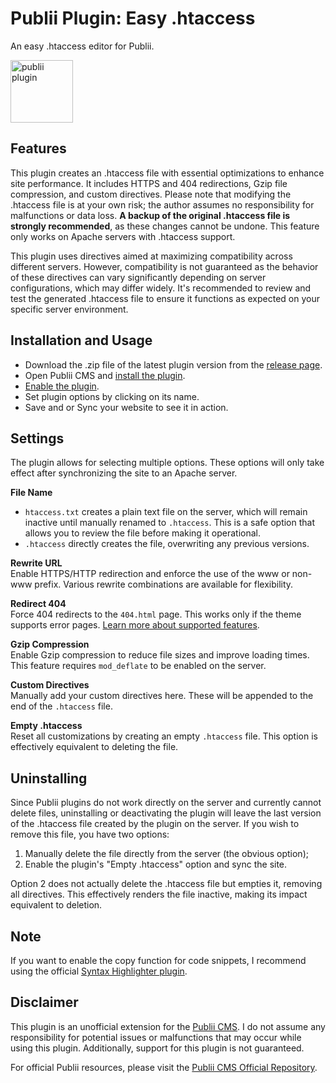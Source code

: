# Publii Plugin: Easy .htaccess
An easy .htaccess editor for Publii.

<p><img height="100" alt="publii plugin" title="Copy text icons" src="https://raw.githubusercontent.com/gpsblues/Publii-Plugin-Easy-Htaccess/refs/head/main/.assets/thumbnail.svg"></p>

## Features
This plugin creates an .htaccess file with essential optimizations to enhance site performance. It includes HTTPS and 404 redirections, Gzip file compression, and custom directives. Please note that modifying the .htaccess file is at your own risk; the author assumes no responsibility for malfunctions or data loss. **A backup of the original .htaccess file is strongly recommended**, as these changes cannot be undone. This feature only works on Apache servers with .htaccess support.

This plugin uses directives aimed at maximizing compatibility across different servers. However, compatibility is not guaranteed as the behavior of these directives can vary significantly depending on server configurations, which may differ widely. It's recommended to review and test the generated .htaccess file to ensure it functions as expected on your specific server environment.

## Installation and Usage
- Download the .zip file of the latest plugin version from the [release page](https://github.com/gpsblues/Publii-Plugin-Easy-Htaccess/releases/).
- Open Publii CMS and [install the plugin](https://getpublii.com/docs/plugins.html#installingplugins).
- [Enable the plugin](https://getpublii.com/docs/plugins.html#enablingplugins).
- Set plugin options by clicking on its name.
- Save and or Sync your website to see it in action.

## Settings
The plugin allows for selecting multiple options. These options will only take effect after synchronizing the site to an Apache server.

**File Name**  
- `htaccess.txt` creates a plain text file on the server, which will remain inactive until manually renamed to `.htaccess`. This is a safe option that allows you to review the file before making it operational.  
- `.htaccess` directly creates the file, overwriting any previous versions.

**Rewrite URL**  
Enable HTTPS/HTTP redirection and enforce the use of the www or non-www prefix. Various rewrite combinations are available for flexibility.

**Redirect 404**  
Force 404 redirects to the `404.html` page. This works only if the theme supports error pages. [Learn more about supported features](https://getpublii.com/dev/theme-supported-features/).

**Gzip Compression**  
Enable Gzip compression to reduce file sizes and improve loading times. This feature requires `mod_deflate` to be enabled on the server.

**Custom Directives**  
Manually add your custom directives here. These will be appended to the end of the `.htaccess` file.

**Empty .htaccess**  
Reset all customizations by creating an empty `.htaccess` file. This option is effectively equivalent to deleting the file.


## Uninstalling
Since Publii plugins do not work directly on the server and currently cannot delete files, uninstalling or deactivating the plugin will leave the last version of the .htaccess file created by the plugin on the server. If you wish to remove this file, you have two options:  
1. Manually delete the file directly from the server (the obvious option);  
2. Enable the plugin's "Empty .htaccess" option and sync the site.

Option 2 does not actually delete the .htaccess file but empties it, removing all directives. This effectively renders the file inactive, making its impact equivalent to deletion.

## Note
If you want to enable the copy function for code snippets, I recommend using the official [Syntax Highlighter plugin](https://marketplace.getpublii.com/plugins/syntax-highlighter/).

## Disclaimer
This plugin is an unofficial extension for the [Publii CMS](https://getpublii.com/). I do not assume any responsibility for potential issues or malfunctions that may occur while using this plugin. Additionally, support for this plugin is not guaranteed.

For official Publii resources, please visit the [Publii CMS Official Repository](https://marketplace.getpublii.com/plugins/).